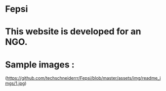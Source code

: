 # Fepsi 
# This website is developed for an NGO.

# Sample images :

(https://github.com/techschneiderrr/Fepsi/blob/master/assets/img/readme_imgs/1.jpg)
